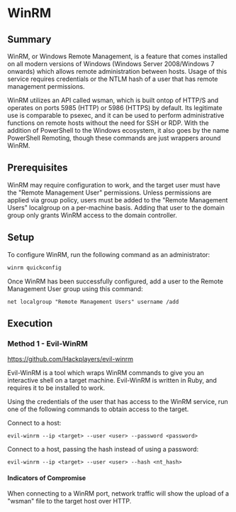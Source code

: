 # WinRM
## Summary

WinRM, or Windows Remote Management, is a feature that comes installed on all modern versions of Windows (Windows Server 2008/Windows 7 onwards) which allows remote administration between hosts. Usage of this service requires credentials or the NTLM hash of a user that has remote management permissions.

WinRM utilizes an API called wsman, which is built ontop of HTTP/S and operates on ports 5985 (HTTP) or 5986 (HTTPS) by default. Its legitimate use is comparable to psexec, and it can be used to perform administrative functions on remote hosts without the need for SSH or RDP. With the addition of PowerShell to the Windows ecosystem, it also goes by the name PowerShell Remoting, though these commands are just wrappers around WinRM.

## Prerequisites

WinRM may require configuration to work, and the target user must have the "Remote Management User" permissions. Unless permissions are applied via group policy, users must be added to the "Remote Management Users" localgroup on a per-machine basis. Adding that user to the domain group only grants WinRM access to the domain controller.

## Setup

To configure WinRM, run the following command as an administrator:

```cmd
winrm quickconfig
```

Once WinRM has been successfully configured, add a user to the Remote Management User group using this command:
```
net localgroup "Remote Management Users" username /add
```

## Execution

### Method 1 - Evil-WinRM
https://github.com/Hackplayers/evil-winrm

Evil-WinRM is a tool which wraps WinRM commands to give you an interactive shell on a target machine. Evil-WinRM is written in Ruby, and requires it to be installed to work. 

Using the credentials of the user that has access to the WinRM service, run one of the following commands to obtain access to the target.

Connect to a host:

`evil-winrm --ip <target> --user <user> --password <password>`
 
Connect to a host, passing the hash instead of using a password:

`evil-winrm --ip <target> --user <user> --hash <nt_hash>`

#### Indicators of Compromise

When connecting to a WinRM port, network traffic will show the upload of a "wsman" file to the target host over HTTP.